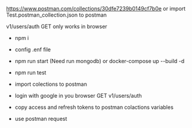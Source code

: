 https://www.postman.com/collections/30dfe7239b0149cf7b0e or import Test.postman_collection.json to postman

v1/users/auth GET only works in browser

 - npm i 
 - config .enf file
 - npm run start (Need run mongodb) or docker-compose up --build -d
 - npm run test

 - import colections to postman

 - login with google in you browser GET v1/users/auth
 - copy access and refresh tokens to postman colactions variables 
 - use postman request 